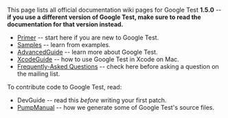 This page lists all official documentation wiki pages for Google Test **1.5.0** -- **if you use a different version of
Google Test, make sure to read the documentation for that version instead.**

* [Primer](V1_5_Primer.md) -- start here if you are new to Google Test.
* [Samples](Samples.md) -- learn from examples.
* [AdvancedGuide](V1_5_AdvancedGuide.md) -- learn more about Google Test.
* [XcodeGuide](V1_5_XcodeGuide.md) -- how to use Google Test in Xcode on Mac.
* [Frequently-Asked Questions](V1_5_FAQ.md) -- check here before asking a question on the mailing list.

To contribute code to Google Test, read:

* DevGuide -- read this _before_ writing your first patch.
* [PumpManual](V1_5_PumpManual.md) -- how we generate some of Google Test's source files.